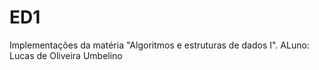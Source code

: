 ﻿# ED1
Implementações da matéria "Algoritmos e estruturas de dados I".
ALuno: Lucas de Oliveira Umbelino